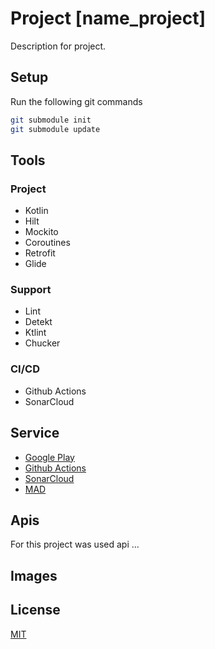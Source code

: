 # Project [name_project]

Description for project.

## Setup

Run the following git commands

```bash
git submodule init
git submodule update
```

## Tools

### Project
- Kotlin
- Hilt
- Mockito
- Coroutines
- Retrofit
- Glide

### Support
- Lint
- Detekt
- Ktlint
- Chucker

### CI/CD
- Github Actions
- SonarCloud


## Service
- [Google Play]()
- [Github Actions]()
- [SonarCloud]()
- [MAD]()


## Apis

For this project was used api ...

## Images



## License
[MIT](https://choosealicense.com/licenses/mit/)